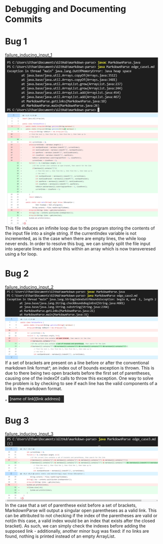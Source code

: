# **Debugging and Documenting Commits** #
# Bug 1 
[failure_inducing_input_1](edge_case1.md)
![Image](edgecase1screencap.PNG)
![Image](ec1sol.PNG)\
This file induces an infinite loop due to the program storing the contents of the input file into a single string. If the currentIndex variable is not incremented, as is the case when there are empty lines, the while loop never ends. In order to resolve this bug, we can simply split the file input into seperate lines and store this within an array which is now transveresed using a for loop. 
# Bug 2
[failure_inducing_input_2](edge_case2.md)
![Image](edgecase2screencap.PNG)
![Image](ec2sol.PNG)\
If a set of brackets are present on a line before or after the conventional markdown link format^, an index out of bounds exception is thrown. This is due to there being two open brackets before the first set of parentheses, causing one of the indexOf calls to throw this exception. One way to solve the problem is by checking to see if each line has the valid components of a link in the markdown format.

^ ![Image](scforl2.PNG)
# Bug 3
[failure_inducing_input_3](edge_case3.md)
![Image](edgecase3screencap.PNG)
![Image](ec3sol.png)\
In the case that a set of parenthese exist before a set of brackets, MarkdownParse will output a singular open parentheses as a valid link. This can be attributed to not checking if the index of the parentheses are valid or not(in this case, a valid index would be an index that exists after the closed bracket).
As such, we can simply check the indexes before adding the supposed link - additionally, another minor bug was fixed: if no links are found, nothing is printed instead of an empty ArrayList. 
